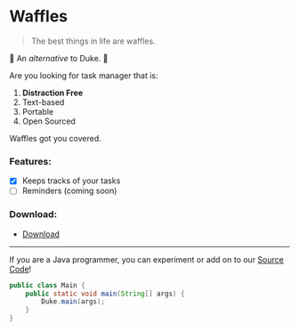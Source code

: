# Waffles
> The best things in life are waffles.

🧇 An *alternative* to Duke. 🧇

Are you looking for task manager that is:
1. **Distraction Free**
2. Text-based
3. Portable
4. Open Sourced

Waffles got you covered.

### Features:
- [x] Keeps tracks of your tasks
- [ ] Reminders (coming soon)

### Download:
* [Download](https://github.com/9fc70c892/cs2030s-ay2021)


---
If you are a Java programmer, you can experiment or add on to our [Source Code](https://github.com/9fc70c892/cs2030s-ay2021)!

```Java
public class Main {
    public static void main(String[] args) {
        Duke.main(args);
    }
}
```